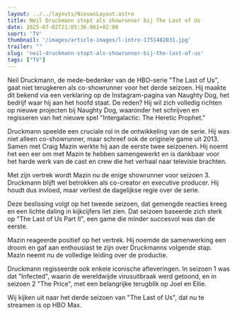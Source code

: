 ```yaml
---
layout: ../../layouts/NieuwsLayout.astro
title: Neil Druckmann stopt als showrunner bij The Last of Us
date: 2025-07-02T21:05:36.061+02:00
soort: 'TV'
thumbnail: '/images/article-images/l-intro-1751482031.jpg'
trailer: ""
slug: 'neil-druckmann-stopt-als-showrunner-bij-the-last-of-us'
tags: ["TV"]
---
```


Neil Druckmann, de mede-bedenker van de HBO-serie "The Last of Us", gaat niet
terugkeren als co-showrunner voor het derde seizoen. Hij maakte dit bekend via
een verklaring op de Instagram-pagina van Naughty Dog, het bedrijf waar hij aan
het hoofd staat. De reden? Hij wil zich volledig richten op nieuwe projecten bij
Naughty Dog, waaronder het schrijven en regisseren van het nieuwe spel
"Intergalactic: The Heretic Prophet."

Druckmann speelde een cruciale rol in de ontwikkeling van de serie. Hij was niet
alleen co-showrunner, maar schreef ook de originele game uit 2013. Samen met
Craig Mazin werkte hij aan de eerste twee seizoenen. Hij noemt het een eer om
met Mazin te hebben samengewerkt en is dankbaar voor het harde werk van de cast
en crew die het verhaal naar televisie brachten.

Met zijn vertrek wordt Mazin nu de enige showrunner voor seizoen 3. Druckmann
blijft wel betrokken als co-creator en executive producer. Hij houdt dus
invloed, maar verliest de dagelijkse regie over de serie.

Deze beslissing volgt op het tweede seizoen, dat gemengde reacties kreeg en een
lichte daling in kijkcijfers liet zien. Dat seizoen baseerde zich sterk op "The
Last of Us Part II", een game die minder succesvol was dan de eerste.

Mazin reageerde positief op het vertrek. Hij noemde de samenwerking een droom en
gaf aan enthousiast te zijn over Druckmanns volgende stap. Mazin neemt nu de
volledige leiding over de productie.

Druckmann regisseerde ook enkele iconische afleveringen. In seizoen 1 was dat
"Infected", waarin de wereldwijde virusuitbraak werd getoond, en in seizoen 2
"The Price", met een belangrijke terugblik op Joel en Ellie.

Wij kijken uit naar het derde seizoen van "The Last of Us", dat nu te streamen
is op HBO Max.